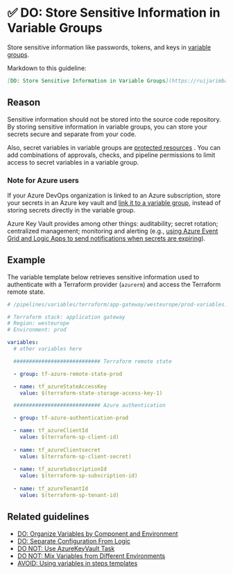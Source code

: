 # ✅ DO: Store Sensitive Information in Variable Groups

Store sensitive information like passwords, tokens, and keys in
[variable groups](https://learn.microsoft.com/en-us/azure/devops/pipelines/library/variable-groups?view=azure-devops&tabs=yaml).

Markdown to this guideline:

```markdown
[DO: Store Sensitive Information in Variable Groups](https://ruijarimba.visualstudio.com/ruijarimba/_git/azure-pipelines-guidelines?path=/guidelines/variables/do-sensitive-information.md&version=GBmaster)
```

## Reason

Sensitive information should not be stored into the source code repository. By
storing sensitive information in variable groups, you can store your secrets
secure and separate from your code.

Also, secret variables in variable groups are
[protected resources](https://learn.microsoft.com/en-us/azure/devops/pipelines/security/resources?view=azure-devops#protected-resources)
. You can add combinations of approvals, checks, and pipeline permissions to
limit access to secret variables in a variable group.

### Note for Azure users

If your Azure DevOps organization is linked to an Azure subscription, store your
secrets in an Azure key vault and
[link it to a variable group](https://learn.microsoft.com/en-us/azure/devops/pipelines/library/variable-groups?view=azure-devops&tabs=yaml#link-secrets-from-an-azure-key-vault),
instead of storing secrets directly in the variable group.

Azure Key Vault provides among other things: auditability;
secret rotation; centralized management; monitoring and alerting (e.g.,
[using Azure Event Grid and Logic Apps to send notifications when secrets are expiring](https://learn.microsoft.com/en-us/azure/key-vault/general/event-grid-logicapps)).

## Example

The variable template below retrieves sensitive information used to authenticate
with a Terraform provider (`azurerm`) and access the Terraform remote state.

```yaml
# /pipelines/variables/terraform/app-gateway/westeurope/prod-variables.yaml

# Terraform stack: application gateway
# Region: westeurope
# Environment: prod

variables:
  # other variables here

  ############################ Terraform remote state

  - group: tf-azure-remote-state-prod

  - name: tf_azureStateAccessKey
    value: $(terraform-state-storage-access-key-1)

  ############################ Azure authentication

  - group: tf-azure-authentication-prod

  - name: tf_azureClientId
    value: $(terraform-sp-client-id)
  
  - name: tf_azureClientsecret
    value: $(terraform-sp-client-secret)
  
  - name: tf_azureSubscriptionId
    value: $(terraform-sp-subscription-id)
  
  - name: tf_azureTenantId
    value: $(terraform-sp-tenant-id)
```

## Related guidelines

- [DO: Organize Variables by Component and Environment](/guidelines/variables/do-organize-variables.md)
- [DO: Separate Configuration From Logic](/guidelines/variables/do-separate-configuration.md)
- [DO NOT: Use AzureKeyVault Task](/guidelines/steps/donot-use-azurekeyvault-task.md)
- [DO NOT: Mix Variables from Different Environments](/guidelines/variables/donot-mix-environments.md)
- [AVOID: Using variables in steps templates](/guidelines/steps/avoid-variables.md)
